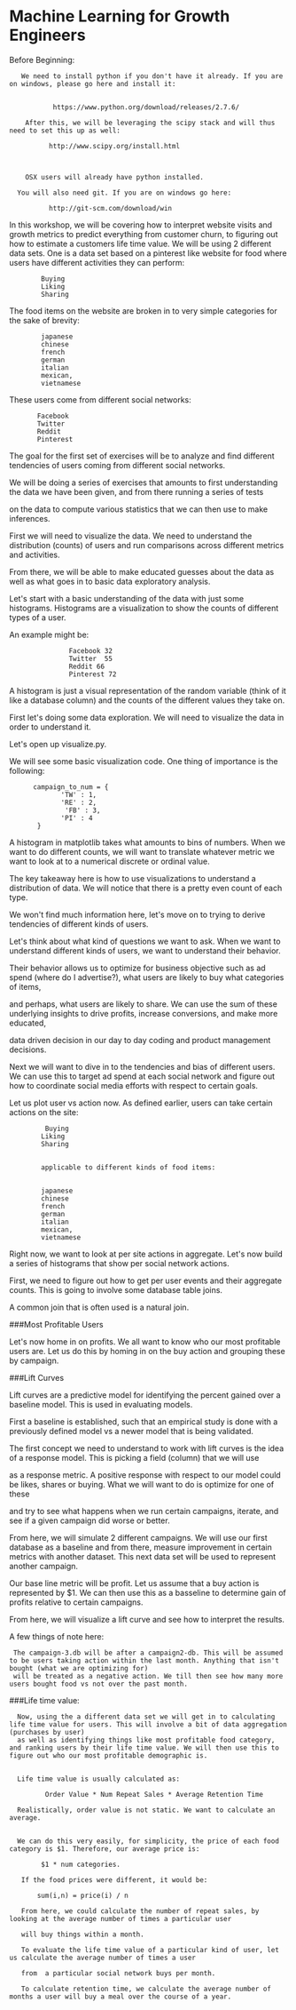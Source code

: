 Machine Learning for Growth Engineers
==================================================


Before Beginning:

       We need to install python if you don't have it already. If you are on windows, please go here and install it:


               https://www.python.org/download/releases/2.7.6/

        After this, we will be leveraging the scipy stack and will thus need to set this up as well:

              http://www.scipy.org/install.html



        OSX users will already have python installed.

      You will also need git. If you are on windows go here:

              http://git-scm.com/download/win









In this workshop, we will be covering how to interpret website visits and growth metrics to predict everything from customer churn, to figuring out how to estimate a customers life time value. We will be using 2 different data sets. One is a data set based on a pinterest like website for food where users have different activities they can perform:

            Buying
            Liking
            Sharing


 The food items on the website are broken in to very simple categories for the sake of brevity:


            japanese
            chinese
            french
            german
            italian
            mexican,
            vietnamese



 These users come from different social networks:



           Facebook
           Twitter
           Reddit
           Pinterest


The goal for the first set of exercises will be to analyze and find different tendencies of users coming from different social networks.

We will be doing a series of exercises that amounts to first understanding the data we have been given, and from there running a series of tests

on the data to compute various statistics that we can then use to make inferences.



First we will need to visualize the data. We need to understand the distribution (counts) of users and run comparisons across different metrics and activities.

From there, we will be able to make educated guesses about the data as well as what goes in to basic data exploratory analysis.

Let's start with a basic understanding of the data with just some histograms. Histograms are a visualization to show the counts of different types of a user.

An example might be:
                   
                   Facebook 32
                   Twitter  55
                   Reddit 66
                   Pinterest 72

A histogram is just a visual representation of the random variable (think of it like a database column) and the counts of the different values they take on.


First let's doing some data exploration. We will need to visualize the data in order to understand it.

Let's open up visualize.py.

We will see some basic visualization code. One thing of importance is the following:


          campaign_to_num = {
	             'TW' : 1,
	             'RE' : 2,
                  'FB' : 3,
                 'PI' : 4
           } 

A histogram in matplotlib takes what amounts to bins of numbers. When we want to do different counts, we will want to translate whatever metric we want to look at to a numerical discrete or ordinal value.


The key takeaway here is how to use visualizations to understand a distribution of data. We will notice that there is a pretty even count of each type.

We won't find much information here, let's move on to trying to derive tendencies of different kinds of users.

Let's think about what kind of questions we want to ask. When we want to understand different kinds of users, we want to understand their behavior.

Their behavior allows us to optimize for business objective such as ad spend (where do I advertise?), what users are likely to buy what categories of items,

and perhaps, what users are likely to share. We can use the sum of these underlying insights to drive profits, increase conversions, and make more educated, 

data driven decision in our day to day coding and product management decisions.


Next we will want to dive in to the tendencies and bias of different users. We can use this to target ad spend at each social network and figure out how to coordinate social media efforts with respect to certain goals.

Let us plot user vs action now. As defined earlier, users can take certain actions on the site:

             Buying
            Liking
            Sharing


            applicable to different kinds of food items:


            japanese
            chinese
            french
            german
            italian
            mexican,
            vietnamese



Right now, we want to look at per site actions in aggregate. Let's now build a series of histograms that show per social network actions.


First, we need to figure out how to get per user events and their aggregate counts. This is going to involve some database table joins.

A common join that is often used is a natural join.


###Most Profitable Users

Let's now home in on profits. We all want to know who our most profitable users are. Let us do this by homing in on the buy action and grouping these by campaign.





###Lift Curves

Lift curves are a predictive model for identifying the percent gained over a baseline model. This is used in evaluating models.

First a baseline is established, such that an empirical study is done with a previously defined model vs a newer model that is being validated.

The first concept we need to understand to work with lift curves is the idea of a response model. This is picking a field (column) that we will use

as a response metric. A positive response with respect to our model could be likes, shares or buying. What we will want to do is optimize for one of these

and try to see what happens when we run certain campaigns, iterate, and see if a given campaign did worse or better.

From here, we will simulate 2 different campaigns. We will use our first database as a baseline and from there, measure improvement in certain metrics
 with another dataset. This next data set will be used to represent another campaign.

 Our base line metric will be profit. Let us assume that a buy action is represented by $1. We can then use this as a basseline to determine gain of profits
 relative to certain campaigns.

 From here, we will visualize a lift curve and see how to interpret the results.



A few things of note here:

     The campaign-3.db will be after a campaign2-db. This will be assumed to be users taking action within the last month. Anything that isn't bought (what we are optimizing for)
     will be treated as a negative action. We till then see how many more users bought food vs not over the past month.



###Life time value:

      Now, using the a different data set we will get in to calculating life time value for users. This will involve a bit of data aggregation (purchases by user)
      as well as identifying things like most profitable food category, and ranking users by their life time value. We will then use this to figure out who our most profitable demographic is.


      Life time value is usually calculated as:

             Order Value * Num Repeat Sales * Average Retention Time

      Realistically, order value is not static. We want to calculate an average.


      We can do this very easily, for simplicity, the price of each food category is $1. Therefore, our average price is:

            $1 * num categories.

       If the food prices were different, it would be:

           sum(i,n) = price(i) / n

       From here, we could calculate the number of repeat sales, by looking at the average number of times a particular user

       will buy things within a month.

       To evaluate the life time value of a particular kind of user, let us calculate the average number of times a user

       from  a particular social network buys per month.

       To calculate retention time, we calculate the average number of months a user will buy a meal over the course of a year.






